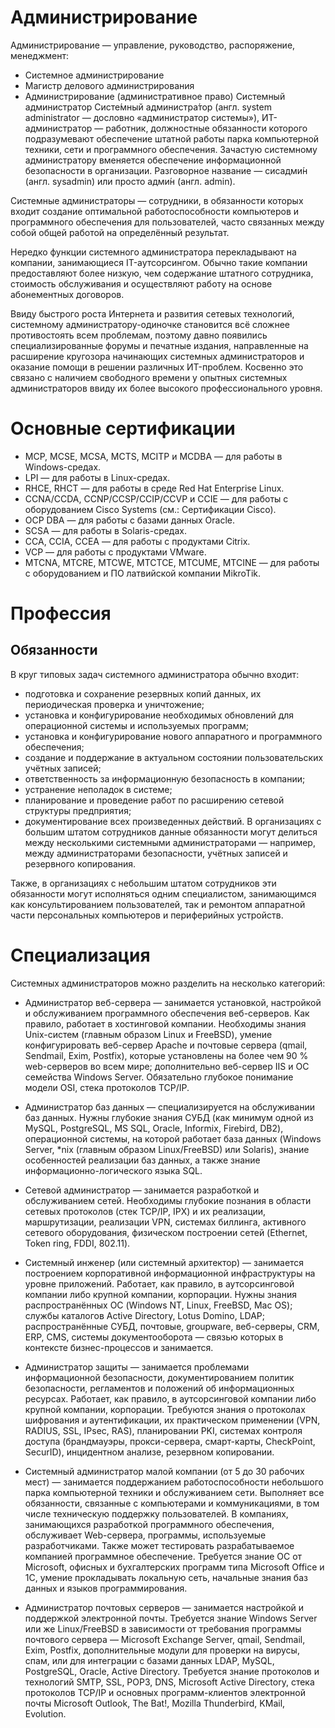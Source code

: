 # Администрирование
Администрирование — управление, руководство, распоряжение, менеджмент:
- Системное администрирование
- Магистр делового администрирования
- Администрирование (административное право)
Системный администратор
Систе́мный администра́тор (англ. system administrator — дословно «администратор системы»), ИТ-администратор — работник, должностные обязанности которого подразумевают обеспечение штатной работы парка компьютерной техники, сети и программного обеспечения. Зачастую системному администратору вменяется обеспечение информационной безопасности в организации. Разговорное название — сисадми́н (англ. sysadmin) или просто адми́н (англ. admin).

Системные администраторы — сотрудники, в обязанности которых входит создание оптимальной работоспособности компьютеров и программного обеспечения для пользователей, часто связанных между собой общей работой на определённый результат.

Нередко функции системного администратора перекладывают на компании, занимающиеся IT-аутсорсингом. Обычно такие компании предоставляют более низкую, чем содержание штатного сотрудника, стоимость обслуживания и осуществляют работу на основе абонементных договоров.

Ввиду быстрого роста Интернета и развития сетевых технологий, системному администратору-одиночке становится всё сложнее противостоять всем проблемам, поэтому давно появились специализированные форумы и печатные издания, направленные на расширение кругозора начинающих системных администраторов и оказание помощи в решении различных ИT-проблем. Косвенно это связано с наличием свободного времени у опытных системных администраторов ввиду их более высокого профессионального уровня.
# Основные сертификации
- MCP, MCSE, MCSA, MCTS, MCITP и MCDBA — для работы в Windows-средах.
- LPI — для работы в Linux-средах.
- RHCE, RHCT — для работы в среде Red Hat Enterprise Linux.
- CCNA/CCDA, CCNP/CCSP/CCIP/CCVP и CCIE — для работы с оборудованием Cisco Systems (см.: Сертификации Cisco).
- OCP DBA — для работы с базами данных Oracle.
- SCSA — для работы в Solaris-средах.
- CCA, CCIA, CCEA — для работы с продуктами Citrix.
- VCP — для работы с продуктами VMware.
- MTCNA, MTCRE, MTCWE, MTCTCE, MTCUME, MTCINE — для работы с оборудованием и ПО латвийской компании MikroTik.
# Профессия
## Обязанности
В круг типовых задач системного администратора обычно входит:
- подготовка и сохранение резервных копий данных, их периодическая проверка и уничтожение;
- установка и конфигурирование необходимых обновлений для операционной системы и используемых программ;
- установка и конфигурирование нового аппаратного и программного обеспечения;
- создание и поддержание в актуальном состоянии пользовательских учётных записей;
- ответственность за информационную безопасность в компании;
- устранение неполадок в системе;
- планирование и проведение работ по расширению сетевой структуры предприятия;
- документирование всех произведенных действий.
В организациях с большим штатом сотрудников данные обязанности могут делиться между несколькими системными администраторами — например, между администраторами безопасности, учётных записей и резервного копирования.

Также, в организациях с небольшим штатом сотрудников эти обязанности могут исполняться одним специалистом, занимающимся как консультированием пользователей, так и ремонтом аппаратной части персональных компьютеров и периферийных устройств.
# Специализация
Системных администраторов можно разделить на несколько категорий:

- Администратор веб-сервера — занимается установкой, настройкой и обслуживанием программного обеспечения веб-серверов. Как правило, работает в хостинговой компании.
Необходимы знания Unix-систем (главным образом Linux и FreeBSD), умение конфигурировать веб-сервер Apache и почтовые сервера (qmail, Sendmail, Exim, Postfix), которые установлены на более чем 90 % web-серверов во всем мире; дополнительно веб-сервер IIS и ОС семейства Windows Server. Обязательно глубокое понимание модели OSI, стека протоколов TCP/IP.

- Администратор баз данных — специализируется на обслуживании баз данных.
Нужны глубокие знания СУБД (как минимум одной из MySQL, PostgreSQL, MS SQL, Oracle, Informix, Firebird, DB2), операционной системы, на которой работает база данных (Windows Server, *nix (главным образом Linux/FreeBSD) или Solaris), знание особенностей реализации баз данных, а также знание информационно-логического языка SQL.

- Сетевой администратор — занимается разработкой и обслуживанием сетей.
Необходимы глубокие познания в области сетевых протоколов (стек TCP/IP, IPX) и их реализации, маршрутизации, реализации VPN, системах биллинга, активного сетевого оборудования, физическом построении сетей (Ethernet, Token ring, FDDI, 802.11).

- Системный инженер (или системный архитектор) — занимается построением корпоративной информационной инфраструктуры на уровне приложений. Работает, как правило, в аутсорсинговой компании либо крупной компании, корпорации.
Нужны знания распространённых ОС (Windows NT, Linux, FreeBSD, Mac OS); службы каталогов Active Directory, Lotus Domino, LDAP; распространённые СУБД, почтовые, groupware, веб-серверы, CRM, ERP, CMS, системы документооборота — связью которых в контексте бизнес-процессов и занимается.

- Администратор защиты — занимается проблемами информационной безопасности, документированием политик безопасности, регламентов и положений об информационных ресурсах. Работает, как правило, в аутсорсинговой компании либо крупной компании, корпорации.
Требуются знания о протоколах шифрования и аутентификации, их практическом применении (VPN, RADIUS, SSL, IPsec, RAS), планировании PKI, системах контроля доступа (брандмауэры, прокси-сервера, смарт-карты, CheckPoint, SecurID), инцидентном анализе, резервном копировании.

- Системный администратор малой компании (от 5 до 30 рабочих мест) — занимается поддержанием работоспособности небольшого парка компьютерной техники и обслуживанием сети. Выполняет все обязанности, связанные с компьютерами и коммуникациями, в том числе техническую поддержку пользователей. В компаниях, занимающихся разработкой программного обеспечения, обслуживает Web-сервера, программы, используемые разработчиками. Также может тестировать разрабатываемое компанией программное обеспечение.
Требуется знание ОС от Microsoft, офисных и бухгалтерских программ типа Microsoft Office и 1С, умение прокладывать локальную сеть, начальные знания баз данных и языков программирования.

- Администратор почтовых серверов — занимается настройкой и поддержкой электронной почты.
Требуется знание Windows Server или же Linux/FreeBSD в зависимости от требования программы почтового сервера — Microsoft Exchange Server, qmail, Sendmail, Exim, Postfix, дополнительные модули для проверки на вирусы, спам, или для интеграции с базами данных LDAP, MySQL, PostgreSQL, Oracle, Active Directory.
Требуется знание протоколов и технологий SMTP, SSL, POP3, DNS, Microsoft Active Directory, стека протоколов TCP/IP и основных программ-клиентов электронной почты Microsoft Outlook, The Bat!, Mozilla Thunderbird, KMail, Evolution.
